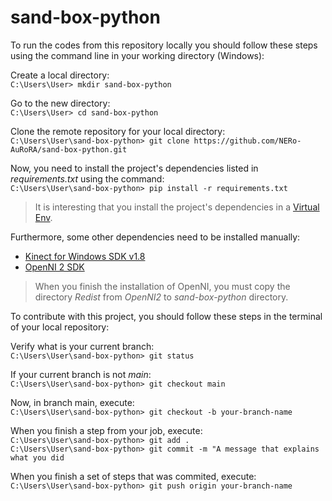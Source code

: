 # sand-box-python
To run the codes from this repository locally you should follow these steps using the command line in your working directory (Windows):

Create a local directory:  
`C:\Users\User> mkdir sand-box-python` 

Go to the new directory:  
`C:\Users\User> cd sand-box-python`  

Clone the remote repository for your local directory:  
`C:\Users\User\sand-box-python> git clone https://github.com/NERo-AuRoRA/sand-box-python.git`  

Now, you need to install the project's dependencies listed in *requirements.txt* using the command:  
`C:\Users\User\sand-box-python> pip install -r requirements.txt`  

> It is interesting that you install the project's dependencies in a [Virtual Env](https://python.land/virtual-environments/virtualenv).

Furthermore, some other dependencies need to be installed manually:
- [Kinect for Windows SDK v1.8](https://www.microsoft.com/en-us/download/details.aspx?id=40278)
- [OpenNI 2 SDK](https://structure.io/openni)  

> When you finish the installation of OpenNI, you must copy the directory *Redist* from *OpenNI2* to *sand-box-python* directory.

To contribute with this project, you should follow these steps in the terminal of your local repository:

Verify what is your current branch:  
`C:\Users\User\sand-box-python> git status`

If your current branch is not *main*:  
`C:\Users\User\sand-box-python> git checkout main`

Now, in branch main, execute:  
`C:\Users\User\sand-box-python> git checkout -b your-branch-name`

When you finish a step from your job, execute:  
`C:\Users\User\sand-box-python> git add .`  
`C:\Users\User\sand-box-python> git commit -m "A message that explains what you did`

When you finish a set of steps that was commited, execute:  
`C:\Users\User\sand-box-python> git push origin your-branch-name`

